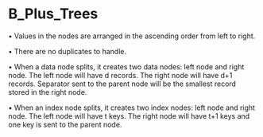 # B_Plus_Trees

• Values in the nodes are arranged in the ascending order from left to right.

• There are no duplicates to handle.

• When a data node splits, it creates two data nodes: left node and right node. The left node will have d records. The right node will have d+1 records. Separator sent to the parent node will be the smallest record stored in the right node.

• When an index node splits, it creates two index nodes: left node and right node. The left node will have t keys. The right node will have t+1 keys and one key is sent to the parent node.
